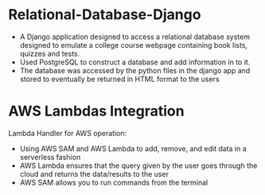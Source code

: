 # Relational-Database-Django
 - A Django application designed to access a relational database system designed to emulate a college course webpage containing book lists, quizzes and tests. 
 - Used PostgreSQL to construct a database and add information in to it. 
 - The database was accessed by the python files in the django app and stored to eventually be returned in HTML format to the users

# AWS Lambdas Integration
Lambda Handler for AWS operation:
 - Using AWS SAM and AWS Lambda to add, remove, and edit data in a serverless fashion
 - AWS Lambda ensures that the query given by the user goes through the cloud and returns the data/results to the user
 - AWS SAM allows you to run commands from the terminal
